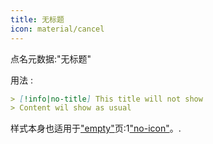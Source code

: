 ```yaml
---
title: 无标题
icon: material/cancel
---
```


点名元数据:"无标题"

用法 :

```md
> [!info|no-title] This title will not show
> Content wil show as usual
```

样式本身也适用于["empty"](../combined-styling/page-1.md)页:1["no-icon"](../icon-styling/page-1.md)。.